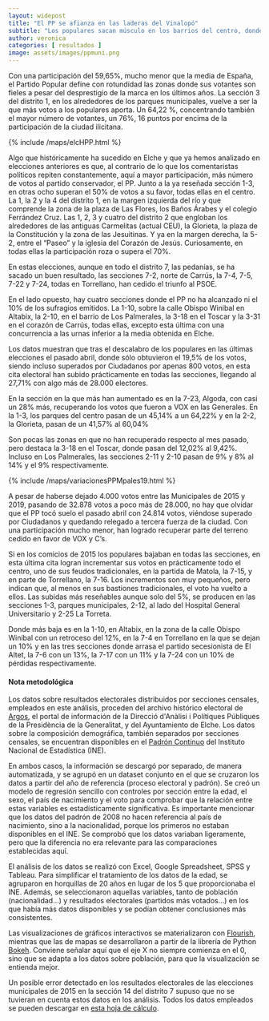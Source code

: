 ```yaml
---
layout: widepost
title: "El PP se afianza en las laderas del Vinalopó"
subtitle: "Los populares sacan músculo en los barrios del centro, donde mejoran los malos resultados de las pasadas generales. Pablo Ruz se hace fuerte en sus feudos y evita el temido sorpasso de C’s"
author: veronica 
categories: [ resultados ]
image: assets/images/ppmuni.png
---
```

Con una participación del 59,65%, mucho menor que la media de España, el Partido Popular define con rotundidad las zonas donde sus votantes son fieles a pesar del desprestigio de la marca en los últimos años. La sección 3 del distrito 1, en los alrededores de los parques municipales, vuelve a ser la que más votos a los populares aporta. Un 64,22 %, concentrando también el mayor número de votantes, un 76%, 16 puntos por encima de la participación de la ciudad ilicitana.

{% include /maps/elcHPP.html %}

Algo que históricamente ha sucedido en Elche y que ya hemos analizado en elecciones anteriores es que, al contrario de lo que los comentaristas políticos repiten constantemente, aquí a mayor participación, más número de votos al partido conservador, el PP. Junto a la ya reseñada sección 1-3, en otras ocho superan el 50% de votos a su favor, todas ellas en el centro. La 1, la 2 y la 4 del distrito 1, en la margen izquierda del río y que comprende la zona de la plaza de Las Flores, los Baños Árabes y el colegio Ferrández Cruz. Las 1, 2, 3 y cuatro del distrito 2 que engloban los alrededores de las antiguas Carmelitas (actual CEU), la Glorieta, la plaza de la Constitución y la zona de las Jesuitinas. Y ya en la margen derecha, la 5-2, entre el “Paseo” y la iglesia del Corazón de Jesús. Curiosamente, en todas ellas la participación roza o supera el 70%.

En estas elecciones, aunque en todo el distrito 7, las pedanías, se ha sacado un buen resultado, las secciones 7-2, norte de Carrús, la 7-4, 7-5, 7-22 y 7-24, todas en Torrellano, han cedido el triunfo al PSOE. 

En el lado opuesto, hay cuatro secciones donde el PP no ha alcanzado ni el 10% de los sufragios emitidos. La 1-10, sobre la calle Obispo Winibal en Altabix, la 2-10, en el barrio de Los Palmerales, la 3-18 en el Toscar y la 3-31 en el corazón de Carrús, todas ellas, excepto esta última con una concurrencia a las urnas inferior a la media obtenida en Elche.

<div class="flourish-embed" data-src="visualisation/386102"></div><script src="https://public.flourish.studio/resources/embed.js"></script>

Los datos muestran que tras el descalabro de los populares en las últimas elecciones el pasado abril, donde sólo obtuvieron el 19,5% de los votos, siendo incluso superados por Ciudadanos por apenas 800 votos, en esta cita electoral han subido prácticamente en todas las secciones, llegando al 27,71% con algo más de 28.000 electores.

En la sección en la que más han aumentado es en la 7-23, Algoda, con casi un 28% más, recuperando los votos que fueron a VOX en las Generales. En la 1-3, los parques del centro pasan de un 45,14% a un 64,22% y en la 2-2, la Glorieta, pasan de un 41,57% al 60,04%

Son pocas las zonas en que no han recuperado respecto al mes pasado, pero destaca la 3-18 en el Toscar, donde pasan del 12,02% al 9,42%. Incluso en Los Palmerales, las secciones 2-11 y 2-10 pasan de 9% y 8% al 14% y el 9% respectivamente.

{% include /maps/variacionesPPMpales19.html %}

A pesar de haberse dejado 4.000 votos entre las Municipales de 2015 y 2019, pasando de 32.878 votos a poco más de 28.000, no hay que olvidar que el PP tocó suelo el pasado abril con 24.814 votos, viéndose superado por Ciudadanos y quedando relegado a tercera fuerza de la ciudad. Con una participación mucho menor, han logrado recuperar parte del terreno cedido en favor de VOX y C’s.

Si en los comicios de 2015 los populares bajaban en todas las secciones, en esta última cita logran incrementar sus votos en prácticamente todo el centro, uno de sus feudos tradicionales, en la partida de Matola, la 7-15, y en parte de Torrellano, la 7-16.
Los incrementos son muy pequeños, pero indican que, al menos en sus bastiones tradicionales, el voto ha vuelto a ellos. Las subidas más reseñables aunque solo del 5%, se producen en las secciones 1-3, parques municipales, 2-12, al lado del Hospital General Universitario y 2-25 La Torreta.

Donde más baja es en la 1-10, en Altabix, en la zona de la calle Obispo Winibal con un retroceso del 12%, en la 7-4 en Torrellano en la que se dejan un 10% y en las tres secciones donde arrasa el partido secesionista de El Altet, la 7-6 con un 13%, la 7-17 con un 11% y la 7-24 con un 10% de pérdidas respectivamente.

<div class="alert alert-secondary" role="alert">
  <h4 class="alert-heading">Nota metodológica</h4>
  <p>Los datos sobre resultados electorales distribuidos por secciones censales, empleados en este análisis, proceden del archivo histórico electoral de <a href="http://www.argos.gva.es/ahe/val/buscaEleccionesV.html">Argos</a>, el portal de información de la Direcció d'Anàlisi i Polítiques Públiques de la Presidència de la Generalitat, y del Ayuntamiento de Elche. Los datos sobre la composición demográfica, también separados por secciones censales, se encuentran disponibles en el <a href="http://www.ine.es/dyngs/INEbase/es/operacion.htm?c=Estadistica_C&cid=1254736177012&menu=resultados&idp=1254734710990">Padrón Continuo</a> del Instituto Nacional de Estadística (INE).</p>
  <p>En ambos casos, la información se descargó por separado, de manera automatizada, y se agrupó en un dataset conjunto en el que se cruzaron los datos a partir del año de referencia (proceso electoral y padrón). Se creó un modelo de regresión sencillo con controles por sección entre la edad, el sexo, el país de nacimiento y el voto para comprobar que la relación entre estas variables es estadísticamente significativa. Es importante mencionar que los datos del padrón de 2008 no hacen referencia al país de nacimiento, sino a la nacionalidad, porque los primeros no estaban disponibles en el INE. Se comprobó que los datos variaban ligeramente, pero que la diferencia no era relevante para las comparaciones establecidas aquí.
</p>
  <p>El análisis de los datos se realizó con Excel, Google Spreadsheet, SPSS y Tableau. Para simplificar el tratamiento de los datos de la edad, se agruparon en horquillas de 20 años en lugar de los 5 que proporcionaba el INE. Además, se seleccionaron aquellas variables, tanto de población (nacionalidad…) y resultados electorales (partidos más votados…) en los que había más datos disponibles y se podían obtener conclusiones más consistentes.</p>
  <p>Las visualizaciones de gráficos interactivos se materializaron con <a href="https://flourish.studio/">Flourish</a>, mientras que las de mapas se desarrollaron a partir de la librería de Python <a href="https://bokeh.pydata.org/en/latest/">Bokeh</a>. Conviene señalar aquí que el eje X no siempre comienza en el 0, sino que se adapta a los datos sobre población, para que la visualización se entienda mejor.</p> 
  <p>Un posible error detectado en los resultados electorales de las elecciones municipales de 2015 en la sección 14 del distrito 7 supuso que no se tuvieran en cuenta estos datos en los análisis. Todos los datos empleados se pueden descargar en <a href="https://docs.google.com/spreadsheets/d/1KQXKOpb7Vh9nDM5oFVVR9pdp17jLWdkJoz7ND52hhcU/edit?usp=sharing">esta hoja de cálculo</a>.</p>
</div>